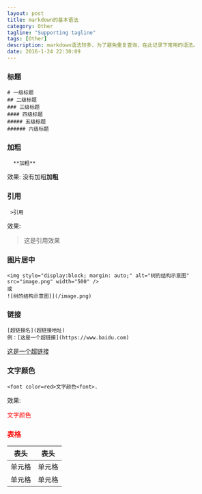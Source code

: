```yaml
---
layout: post
title: markdown的基本语法
category: Other
tagline: "Supporting tagline"
tags: [Other]
description: markdown语法较多，为了避免重复查询，在此记录下常用的语法。
date: 2016-1-24 22:30:09
---
```


### **标题**

```
# 一级标题
## 二级标题
### 三级标题
#### 四级标题
##### 五级标题
###### 六级标题
```

### **加粗**

```
  **加粗**
```

效果:
没有加粗**加粗**

### **引用**

```
 >引用
```

效果:

> 这是引用效果

### **图片居中**

```
<img style="display:block; margin: auto;" alt="树的结构示意图" src="image.png" width="500" />
或
![树的结构示意图]](/image.png)
```

### **链接**

```
[超链接名](超链接地址)
例：[这是一个超链接](https://www.baidu.com)
```

[这是一个超链接](https://www.baidu.com)

### **文字颜色**

```
<font color=red>文字颜色<font>.
```

效果:

<font color=red>文字颜色<font>

### **表格**

| 表头   | 表头   |
| ------ | ------ |
| 单元格 | 单元格 |
| 单元格 | 单元格 |
